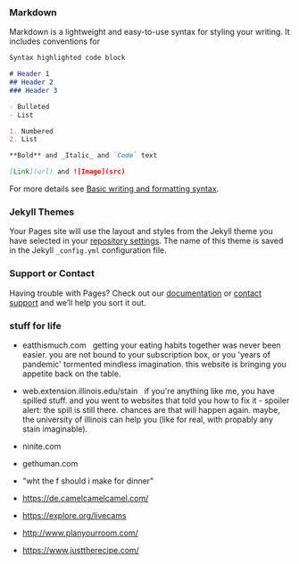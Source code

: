 ### Markdown

Markdown is a lightweight and easy-to-use syntax for styling your writing. It includes conventions for

```markdown
Syntax highlighted code block

# Header 1
## Header 2
### Header 3

- Bulleted
- List

1. Numbered
2. List

**Bold** and _Italic_ and `Code` text

[Link](url) and ![Image](src)
```

For more details see [Basic writing and formatting syntax](https://docs.github.com/en/github/writing-on-github/getting-started-with-writing-and-formatting-on-github/basic-writing-and-formatting-syntax).

### Jekyll Themes

Your Pages site will use the layout and styles from the Jekyll theme you have selected in your [repository settings](https://github.com/iamkaracho/iamkaracho.github.io/settings/pages). The name of this theme is saved in the Jekyll `_config.yml` configuration file.

### Support or Contact

Having trouble with Pages? Check out our [documentation](https://docs.github.com/categories/github-pages-basics/) or [contact support](https://support.github.com/contact) and we’ll help you sort it out.


### stuff for life 

- eatthismuch.com
&nbsp; getting your eating habits together was never been easier. you are not bound to your subscription box, or you 'years of pandemic' tormented mindless imagination. this website is bringing you appetite back on the table. 
- web.extension.illinois.edu/stain
&nbsp; if you're anything like me, you have spilled stuff. and you went to websites that told you how to fix it - spoiler alert: the spill is still there. chances are that will happen again. maybe, the university of illinois can help you (like for real, with propably any stain imaginable). 
- ninite.com


- gethuman.com
- "wht the f should i make for dinner"
- https://de.camelcamelcamel.com/
- https://explore.org/livecams
- http://www.planyourroom.com/
- https://www.justtherecipe.com/

